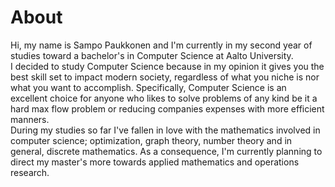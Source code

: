 # About
Hi, my name is Sampo Paukkonen and I'm currently in my second year of studies toward a bachelor's in Computer Science at Aalto University.  
I decided to study Computer Science because in my opinion it gives you the best skill set to impact modern society, regardless of what you niche is nor what you want to accomplish.
Specifically, Computer Science is an excellent choice for anyone who likes to solve problems of any kind be it a hard max flow problem or reducing companies expenses with more efficient manners.  
During my studies so far I've fallen in love with the mathematics involved in computer science; optimization, graph theory, number theory and in general, discrete mathematics.
As a consequence, I'm currently planning to direct my master's more towards applied mathematics and operations research.
